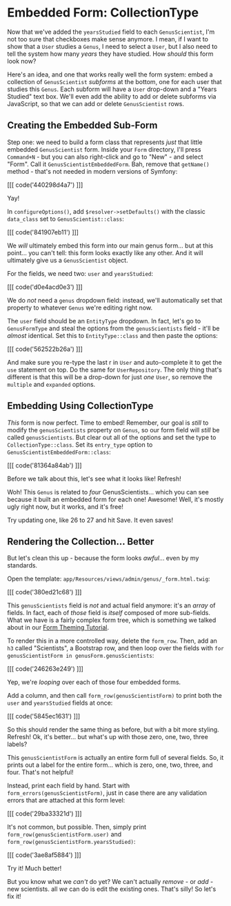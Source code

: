# Embedded Form: CollectionType

Now that we've added the `yearsStudied` field to each `GenusScientist`, I'm not too
sure that checkboxes make sense anymore. I mean, if I want to show that a `User`
studies a `Genus`, I need to select a `User`, but I also need to tell the
system how many *years* they have studied. How *should* this form look now?

Here's an idea, and one that works really well the form system: embed a collection
of `GenusScientist` *subforms* at the bottom, one for each user that studies this
`Genus`. Each subform will have a `User` drop-down and a "Years Studied" text box.
We'll even add the ability to add or delete subforms via JavaScript, so that we can
add or delete `GenusScientist` rows.

## Creating the Embedded Sub-Form

Step one: we need to build a form class that represents *just* that little embedded
`GenusScientist` form. Inside your `Form` directory, I'll press `Command+N` - but
you can also right-click and go to "New" - and select "Form". Call it `GenusScientistEmbeddedForm`.
Bah, remove that `getName()` method - that's not needed in modern versions of Symfony:

[[[ code('440298d4a7') ]]]

Yay!

In `configureOptions()`, add `$resolver->setDefaults()` with the classic `data_class`
set to `GenusScientist::class`:

[[[ code('841907eb11') ]]]

We *will* ultimately embed this form into our main genus form... but at this point...
you can't tell: this form looks exactly like any other. And it will ultimately give
us a `GenusScientist` object.

For the fields, we need two: `user` and `yearsStudied`:

[[[ code('d0e4acd0e3') ]]]

We do *not* need a `genus` dropdown field: instead, we'll automatically set that property
to whatever `Genus` we're editing right now.

The `user` field should be an `EntityType` dropdown. In fact, let's go to `GenusFormType`
and steal the options from the `genusScientists` field - it'll be *almost* identical.
Set this to `EntityType::class` and then paste the options:

[[[ code('562522b26a') ]]]

And make sure you re-type the last r in `User` and auto-complete it to get the `use`
statement on top. Do the same for `UserRepository`. The only thing that's different
is that this will be a drop-down for just *one* `User`, so remove the `multiple` and
`expanded` options.

## Embedding Using CollectionType

*This* form is now perfect. Time to embed! Remember, our goal is *still* to modify
the `genusScientists` property on `Genus`, so our form field will *still* be called
`genusScientists`. But clear out all of the options and set the type to
`CollectionType::class`. Set its `entry_type` option to `GenusScientistEmbeddedForm::class`:

[[[ code('81364a84ab') ]]]

Before we talk about this, let's see what it looks like! Refresh!

Woh! This `Genus` is related to *four* GenusScientists... which you can see because
it built an embedded form for each one! Awesome! Well, it's mostly ugly right now,
but it works, and it's free!

Try updating one, like 26 to 27 and hit Save. It even saves!

## Rendering the Collection... Better

But let's clean this up - because the form looks *awful*... even by my standards.

Open the template: `app/Resources/views/admin/genus/_form.html.twig`:

[[[ code('380ed21c68') ]]]

This `genusScientists` field is *not* and actual field anymore: it's an *array* of
fields. In fact, each of *those* field is *itself* composed of more sub-fields.
What we have is a fairly complex form tree, which is something we talked about
in our [Form Theming Tutorial][compound_embedded_forms].

To render this in a more controlled way, delete the `form_row`. Then, add an `h3`
called "Scientists", a Bootstrap row, and then loop over the fields with
`for genusScientistForm in genusForm.genusScientists`:

[[[ code('246263e249') ]]]

Yep, we're *looping* over each of those four embedded forms.

Add a column, and then call `form_row(genusScientistForm)` to print both the `user`
and `yearsStudied` fields at once:

[[[ code('5845ec1631') ]]]

So this should render the same thing as before, but with a bit more styling. Refresh!
Ok, it's better... but what's up with those zero, one, two, three labels?

This `genusScientistForm` is actually an entire form full of several fields. So,
it prints out a label for the entire form... which is zero, one, two, three, and
four. That's not helpful!

Instead, print each field by hand. Start with `form_errors(genusScientistForm)`, just
in case there are any validation errors that are attached at this form level:

[[[ code('29ba33321d') ]]]

It's not common, but possible. Then, simply print `form_row(genusScientistForm.user)` and
`form_row(genusScientistForm.yearsStudied)`:

[[[ code('3ae8af5884') ]]]

Try it! Much better!

But you know what we *can't* do yet? We can't actually *remove* - or *add* - new scientists.
all *we* can do is edit the existing ones. That's silly! So let's fix it!


[compound_embedded_forms]: https://knpuniversity.com/screencast/symfony-form-theming/compound-embedded-forms
